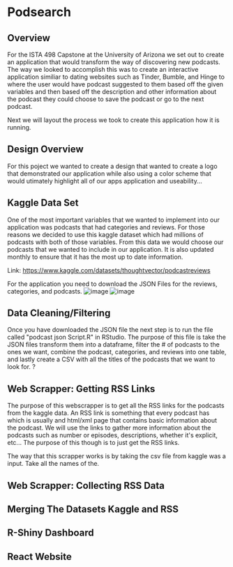# Podsearch

## Overview
For the ISTA 498 Capstone at the University of Arizona we set out to create an application that would transform the way of discovering new podcasts. The way we looked to accomplish this was to create an interactive application similiar to dating websites such as Tinder, Bumble, and Hinge to where the user would have podcast suggested to them based off the given variables and then based off the description and other information about the podcast they could choose to save the podcast or go to the next podcast. 

Next we will layout the process we took to create this application how it is running. 

## Design Overview
For this poject we wanted to create a design that wanted to create a logo that demonstrated our application while also using a color scheme that would utimately highlight all of our apps application and useability... 

## Kaggle Data Set
One of the most important variables that we wanted to implement into our application was podcasts that had categories and reviews. For those reasons we decided to use this kaggle dataset which had millions of podcasts with both of those variables. From this data we would choose our podcasts that we wanted to include in our application. It is also updated monthly to ensure that it has the most up to date information. 

Link: https://www.kaggle.com/datasets/thoughtvector/podcastreviews

For the application you need to download the JSON Files for the reviews, categories, and podcasts. 
![image](https://user-images.githubusercontent.com/86931268/232164130-01b38c58-6d35-4989-9942-9d4f1a768951.png)
![image](https://user-images.githubusercontent.com/86931268/232164039-d7244d35-3504-434e-afc2-3809784f94f3.png)

## Data Cleaning/Filtering
Once you have downloaded the JSON file the next step is to run the file called "podcast json Script.R" in RStudio. The purpose of this file is take the JSON files transform them into a dataframe, filter the # of podcasts to the ones we want, combine the podcast, categories, and reviews into one table, and lastly create a CSV with all the titles of the podcasts that we want to look for. 
<Insert Any Images>? 
  
## Web Scrapper: Getting RSS Links
The purpose of this webscrapper is to get all the RSS links for the podcasts from the kaggle data. An RSS link is something that every podcast has which is usually and html/xml page that contains basic information about the podcast. We will use the links to gather more information about the podcasts such as number or episodes, descriptions, whether it's explicit, etc... The purpose of this though is to just get the RSS links. 
  
The way that this scrapper works is by taking the csv file from kaggle was a input. Take all the names of the.
  
## Web Scrapper: Collecting RSS Data

## Merging The Datasets Kaggle and RSS

## R-Shiny Dashboard

## React Website

